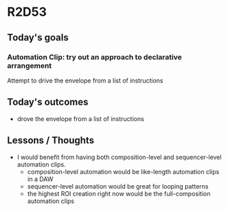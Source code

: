 # R2D53

## Today's goals

### Automation Clip: try out an approach to declarative arrangement
Attempt to drive the envelope from a list of instructions

## Today's outcomes
- drove the envelope from a list of instructions

## Lessons / Thoughts
- I would benefit from having both composition-level and sequencer-level automation clips. 
  - composition-level automation would be like-length automation clips in a DAW
  - sequencer-level automation would be great for looping patterns
  - the highest ROI creation right now would be the full-composition automation clips